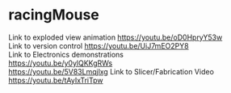 # racingMouse

Link to exploded view animation https://youtu.be/oD0HpryY53w
<br>
Link to version control https://youtu.be/UiJ7mEO2PY8
<br>
Link to Electronics demonstrations
<br>
https://youtu.be/y0ylQKKgRWs
<br>
https://youtu.be/5V83Lmqjlxg
Link to Slicer/Fabrication Video
<br>
https://youtu.be/tAyIxTriTpw
